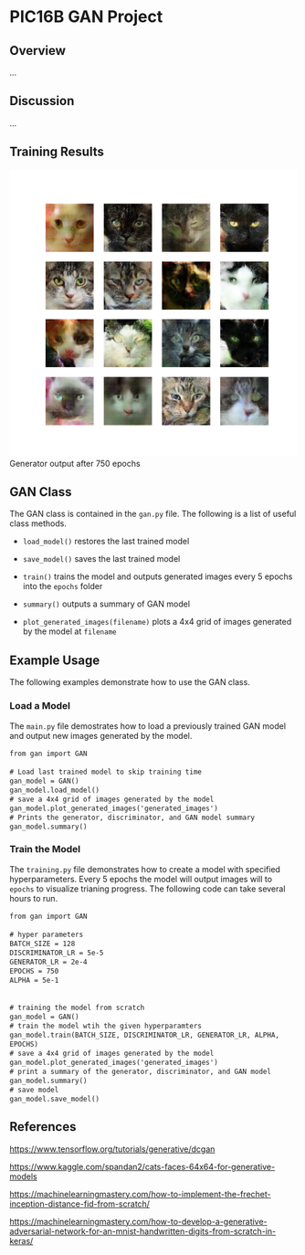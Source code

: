 
# PIC16B GAN Project 

## Overview
...

## Discussion
...

## Training Results

![750 epochs](epochs/Epoch_750.png)
Generator output after 750 epochs


## GAN Class
The GAN class is contained in the `gan.py` file. The following is a list of 
useful class methods.

- `load_model()` restores the last trained model

- `save_model()` saves the last trained model

- `train()` trains the model and outputs generated images every 5 epochs into
the `epochs` folder

- `summary()` outputs a summary of GAN model

- `plot_generated_images(filename)` plots a 4x4 grid of images generated by the
model at `filename`


## Example Usage

The following examples demonstrate how to use the GAN class. 


### Load a Model
The `main.py` file demostrates how to load a previously trained GAN model
and output new images generated by the model.

```
from gan import GAN

# Load last trained model to skip training time
gan_model = GAN()
gan_model.load_model()
# save a 4x4 grid of images generated by the model
gan_model.plot_generated_images('generated_images')
# Prints the generator, discriminator, and GAN model summary
gan_model.summary()
```


### Train the Model
The `training.py` file demonstrates how to create a model with specified
hyperparameters. Every 5 epochs the model will output images will to `epochs`
to visualize trianing progress. The following code can take several hours to 
run.

```
from gan import GAN

# hyper parameters
BATCH_SIZE = 128
DISCRIMINATOR_LR = 5e-5
GENERATOR_LR = 2e-4
EPOCHS = 750
ALPHA = 5e-1


# training the model from scratch
gan_model = GAN()
# train the model wtih the given hyperparamters
gan_model.train(BATCH_SIZE, DISCRIMINATOR_LR, GENERATOR_LR, ALPHA, EPOCHS)
# save a 4x4 grid of images generated by the model
gan_model.plot_generated_images('generated_images')
# print a summary of the generator, discriminator, and GAN model
gan_model.summary()
# save model
gan_model.save_model()
```


## References

https://www.tensorflow.org/tutorials/generative/dcgan

https://www.kaggle.com/spandan2/cats-faces-64x64-for-generative-models

https://machinelearningmastery.com/how-to-implement-the-frechet-inception-distance-fid-from-scratch/

https://machinelearningmastery.com/how-to-develop-a-generative-adversarial-network-for-an-mnist-handwritten-digits-from-scratch-in-keras/
